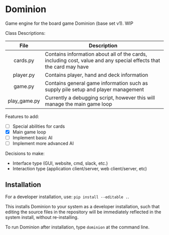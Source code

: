 # Dominion
Game engine for the board game Dominion (base set v1). WIP

Class Descriptions:

| File        | Description           |
| :-------------: |-------------|
|    cards.py      | Contains information about all of the cards, including cost, value and any special effects that the card may have |
|    player.py     | Contains player, hand and deck information      |
|     game.py      | Contains general game information such as supply pile setup and player management      |
|    play_game.py  |   Currently a debugging script, however this will manage the main game loop |


Features to add:

- [ ] Special abilities for cards
- [x] Main game loop
- [ ] Implement basic AI
- [ ] Implement more advanced AI

Decisions to make:
- Interface type (GUI, website, cmd, slack, etc.)
- Interaction type (application client/server, web client/server, etc)


## Installation

For a developer installation, use: `pip install --editable .`.

This installs Dominion to your system as a developer installation, such that
editing the source files in the repository will be immediately reflected in the
system install, without re-installing.

To run Dominion after installation, type `dominion` at the command line.
